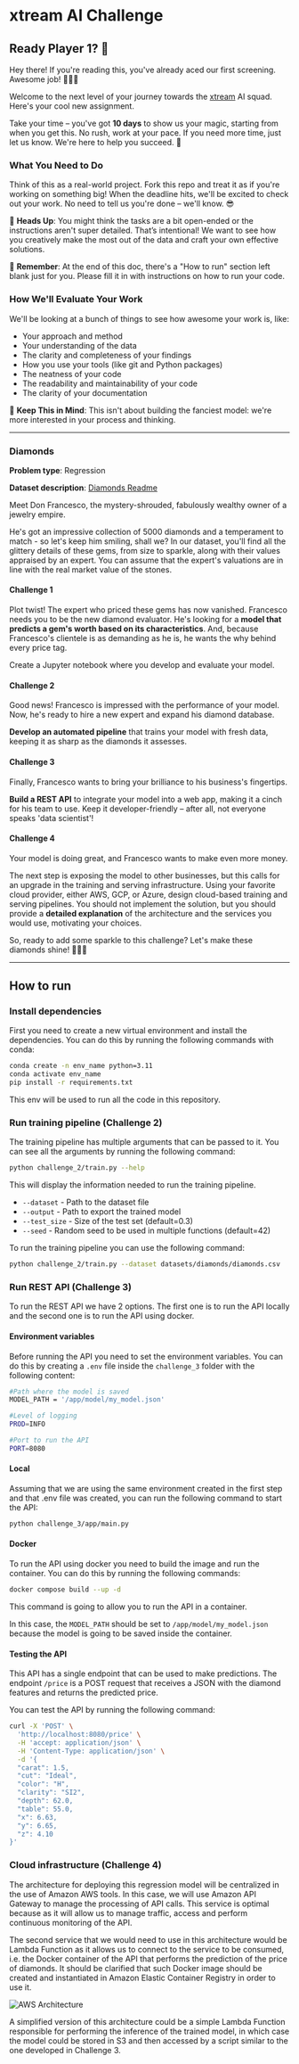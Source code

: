 # xtream AI Challenge

## Ready Player 1? 🚀

Hey there! If you're reading this, you've already aced our first screening. Awesome job! 👏👏👏

Welcome to the next level of your journey towards the [xtream](https://xtreamers.io) AI squad. Here's your cool new assignment.

Take your time – you've got **10 days** to show us your magic, starting from when you get this. No rush, work at your pace. If you need more time, just let us know. We're here to help you succeed. 🤝

### What You Need to Do

Think of this as a real-world project. Fork this repo and treat it as if you're working on something big! When the deadline hits, we'll be excited to check out your work. No need to tell us you're done – we'll know. 😎

🚨 **Heads Up**: You might think the tasks are a bit open-ended or the instructions aren't super detailed. That’s intentional! We want to see how you creatively make the most out of the data and craft your own effective solutions.

🚨 **Remember**: At the end of this doc, there's a "How to run" section left blank just for you. Please fill it in with instructions on how to run your code.

### How We'll Evaluate Your Work

We'll be looking at a bunch of things to see how awesome your work is, like:

* Your approach and method
* Your understanding of the data
* The clarity and completeness of your findings
* How you use your tools (like git and Python packages)
* The neatness of your code
* The readability and maintainability of your code
* The clarity of your documentation

🚨 **Keep This in Mind**: This isn't about building the fanciest model: we're more interested in your process and thinking.

---

### Diamonds

**Problem type**: Regression

**Dataset description**: [Diamonds Readme](./datasets/diamonds/README.md)

Meet Don Francesco, the mystery-shrouded, fabulously wealthy owner of a jewelry empire. 

He's got an impressive collection of 5000 diamonds and a temperament to match - so let's keep him smiling, shall we? 
In our dataset, you'll find all the glittery details of these gems, from size to sparkle, along with their values 
appraised by an expert. You can assume that the expert's valuations are in line with the real market value of the stones.

#### Challenge 1

Plot twist! The expert who priced these gems has now vanished. 
Francesco needs you to be the new diamond evaluator. 
He's looking for a **model that predicts a gem's worth based on its characteristics**. 
And, because Francesco's clientele is as demanding as he is, he wants the why behind every price tag. 

Create a Jupyter notebook where you develop and evaluate your model.

#### Challenge 2

Good news! Francesco is impressed with the performance of your model. 
Now, he's ready to hire a new expert and expand his diamond database. 

**Develop an automated pipeline** that trains your model with fresh data, 
keeping it as sharp as the diamonds it assesses.

#### Challenge 3

Finally, Francesco wants to bring your brilliance to his business's fingertips. 

**Build a REST API** to integrate your model into a web app, 
making it a cinch for his team to use. 
Keep it developer-friendly – after all, not everyone speaks 'data scientist'!

#### Challenge 4

Your model is doing great, and Francesco wants to make even more money.

The next step is exposing the model to other businesses, but this calls for an upgrade in the training and serving infrastructure.
Using your favorite cloud provider, either AWS, GCP, or Azure, design cloud-based training and serving pipelines.
You should not implement the solution, but you should provide a **detailed explanation** of the architecture and the services you would use, motivating your choices.

So, ready to add some sparkle to this challenge? Let's make these diamonds shine! 🌟💎✨

---

## How to run

### Install dependencies
First you need to create a new virtual environment and install the dependencies. You can do this by running the following commands with conda:

```bash
conda create -n env_name python=3.11
conda activate env_name
pip install -r requirements.txt
```

This env will be used to run all the code in this repository.

### Run training pipeline (Challenge 2)

The training pipeline has multiple arguments that can be passed to it. You can see all the arguments by running the following command:

```bash
python challenge_2/train.py --help
```

This will display the information needed to run the training pipeline. 

* `--dataset` - Path to the dataset file 
* `--output` - Path to export the trained model
* `--test_size` - Size of the test set (default=0.3)
* `--seed` - Random seed to be used in multiple functions (default=42)

To run the training pipeline you can use the following command:

```bash
python challenge_2/train.py --dataset datasets/diamonds/diamonds.csv
```

### Run REST API (Challenge 3)

To run the REST API we have 2 options. The first one is to run the API locally and the second one is to run the API using docker.

#### Environment variables
Before running the API you need to set the environment variables. You can do this by creating a `.env` file inside the `challenge_3` folder with the following content:

```bash
#Path where the model is saved
MODEL_PATH = '/app/model/my_model.json'

#Level of logging
PROD=INFO

#Port to run the API
PORT=8080
```

#### Local
Assuming that we are using the same environment created in the first step and that .env file was created, you can run the following command to start the API:

```bash
python challenge_3/app/main.py
```

#### Docker
To run the API using docker you need to build the image and run the container. You can do this by running the following commands:

```bash
docker compose build --up -d
```

This command is going to allow you to run the API in a container.

In this case, the `MODEL_PATH` should be set to `/app/model/my_model.json` because the model is going to be saved inside the container.


#### Testing the API

This API has a single endpoint that can be used to make predictions. The endpoint `/price` is a POST request that receives a JSON with the diamond features and returns the predicted price.

You can test the API by running the following command:

```bash
curl -X 'POST' \
  'http://localhost:8080/price' \
  -H 'accept: application/json' \
  -H 'Content-Type: application/json' \
  -d '{
  "carat": 1.5,
  "cut": "Ideal",
  "color": "H",
  "clarity": "SI2",
  "depth": 62.0,
  "table": 55.0,
  "x": 6.63,
  "y": 6.65,
  "z": 4.10
}'
```

### Cloud infrastructure (Challenge 4)

The architecture for deploying this regression model will be centralized in the use of Amazon AWS tools. In this case, we will use Amazon API Gateway to manage the processing of API calls. This service is optimal because as it will allow us to manage traffic, access and perform continuous monitoring of the API.

The second service that we would need to use in this architecture would be Lambda Function as it allows us to connect to the service to be consumed, i.e. the Docker container of the API that performs the prediction of the price of diamonds. It should be clarified that such Docker image should be created and instantiated in Amazon Elastic Container Registry in order to use it.

![AWS Architecture](/challenge_4/CloudXtream.png)

A simplified version of this architecture could be a simple Lambda Function responsible for performing the inference of the trained model, in which case the model could be stored in S3 and then accessed by a script similar to the one developed in Challenge 3.